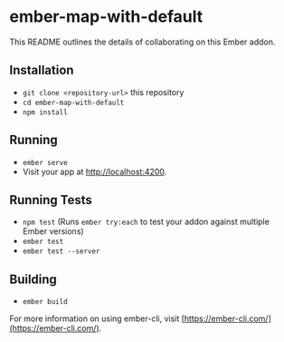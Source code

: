 # ember-map-with-default

This README outlines the details of collaborating on this Ember addon.

## Installation

* `git clone <repository-url>` this repository
* `cd ember-map-with-default`
* `npm install`

## Running

* `ember serve`
* Visit your app at [http://localhost:4200](http://localhost:4200).

## Running Tests

* `npm test` (Runs `ember try:each` to test your addon against multiple Ember versions)
* `ember test`
* `ember test --server`

## Building

* `ember build`

For more information on using ember-cli, visit [https://ember-cli.com/](https://ember-cli.com/).
